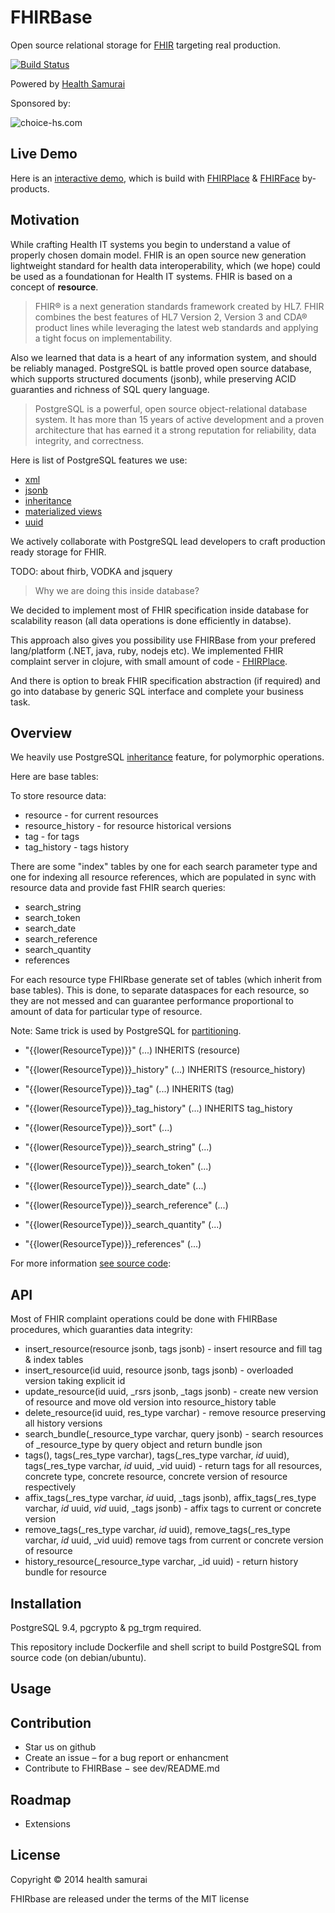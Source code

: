 # FHIRBase

Open source relational storage for [FHIR](http://hl7.org/implement/standards/fhir/) targeting real production.

[![Build Status](https://travis-ci.org/fhirbase/fhirbase.png?branch=master)](https://travis-ci.org/fhirbase/fhirbase)

Powered by [Health Samurai](http://healthsamurai.github.io/)

Sponsored by:

![choice-hs.com](http://choice-hs.com/Images/Shared/Choice-HSLogo.png)

## Live Demo

Here is an [interactive demo](http://try-fhirplace.hospital-systems.com/fhirface/index.html),
which is build with [FHIRPlace](https://github.com/fhirbase/fhirplace/) & [FHIRFace](https://github.com/fhirbase/fhirface/) by-products.


## Motivation

While crafting Health IT systems you begin to understand a value of properly chosen domain model.
FHIR is an open source new generation lightweight standard for health data interoperability,
which (we hope) could be used as a foundationan for Health IT systems. FHIR is based on a concept of __resource__.

> FHIR® is a next generation standards framework created by HL7.
> FHIR combines the best features of HL7 Version 2,
> Version 3 and CDA® product lines while leveraging the latest
> web standards and applying a tight focus on implementability.

Also we learned that data is a heart of any information system,
and should be reliably managed. PostgreSQL is battle proved open source
database, which supports structured documents (jsonb), while preserving
ACID guaranties and richness of SQL query language.

> PostgreSQL is a powerful, open source object-relational database system.
> It has more than 15 years of active development and a proven architecture
> that has earned it a strong reputation for reliability, data integrity, and correctness.

Here is list of PostgreSQL features we use:

* [xml](http://www.postgresql.org/docs/9.4/static/functions-xml.html)
* [jsonb](http://www.postgresql.org/docs/9.4/static/functions-json.html)
* [inheritance](http://www.postgresql.org/docs/9.4/static/tutorial-inheritance.html)
* [materialized views](http://www.postgresql.org/docs/9.4/static/sql-altermaterializedview.html)
* [uuid](http://www.postgresql.org/docs/9.4/static/pgcrypto.html)

We actively collaborate with PostgreSQL lead developers to craft production ready
storage for FHIR.

TODO: about fhirb, VODKA and jsquery


> Why we are doing this inside database?

We decided to implement most of FHIR specification inside database for
scalability reason (all data operations is done efficiently in databse).

This approach also gives you possibility use FHIRBase from your prefered lang/platform (.NET, java, ruby, nodejs etc).
We implemented FHIR complaint server in clojure, with small amount of code - [FHIRPlace](https://github.com/fhirbase/fhirplace/).

And there is option to break FHIR specification abstraction (if required) and
go into database by generic SQL interface and complete your business task.


## Overview

We heavily use PostgreSQL [inheritance](http://www.postgresql.org/docs/9.4/static/tutorial-inheritance.html) feature,
for polymorphic operations.

Here are base tables:

To store resource data:

* resource - for current resources
* resource_history - for resource historical versions
* tag - for tags
* tag_history - tags history

There are some "index" tables by one for each search parameter type and one for indexing all resource references,
which are populated in sync with resource data and  provide
fast FHIR search queries:

* search_string
* search_token
* search_date
* search_reference
* search_quantity
* references

For each resource type FHIRbase generate set of tables (which inherit from base tables).
This is done, to separate dataspaces for each resource, so they are not messed and
can guarantee performance proportional to amount of data for particular type of resource.

Note: Same trick is used by PostgreSQL for [partitioning](http://www.postgresql.org/docs/9.4/static/ddl-partitioning.html).


* "{{lower(ResourceType)}}" (...) INHERITS (resource)
* "{{lower(ResourceType)}}_history" (...) INHERITS (resource_history)
* "{{lower(ResourceType)}}_tag" (...) INHERITS (tag)
* "{{lower(ResourceType)}}_tag_history" (...) INHERITS tag_history

* "{{lower(ResourceType)}}_sort" (...)

* "{{lower(ResourceType)}}_search_string" (...)
* "{{lower(ResourceType)}}_search_token" (...)
* "{{lower(ResourceType)}}_search_date" (...)
* "{{lower(ResourceType)}}_search_reference" (...)
* "{{lower(ResourceType)}}_search_quantity" (...)
* "{{lower(ResourceType)}}_references" (...)

For more information [see source code](https://github.com/fhirbase/fhirbase/blob/master/dev/4_generation.sql#L51):


## API

Most of FHIR complaint operations could be done with FHIRBase procedures,
which guaranties data integrity:

* insert_resource(resource jsonb, tags jsonb) - insert resource and fill tag & index tables
* insert_resource(id uuid, resource jsonb, tags jsonb) - overloaded version taking explicit id
* update_resource(id uuid, _rsrs jsonb, _tags jsonb) - create new version of resource and move old version into resource_history table
* delete_resource(id uuid, res_type varchar) - remove resource preserving all history versions
* search_bundle(_resource_type varchar, query jsonb) - search resources of _resource_type by query object and return bundle json
* tags(), tags(_res_type varchar), tags(_res_type varchar, _id_ uuid), tags(_res_type varchar, _id_ uuid, _vid uuid) - return tags for all resources, concrete type, concrete resource, concrete version of resource respectively
* affix_tags(_res_type varchar, _id_ uuid, _tags jsonb), affix_tags(_res_type varchar, _id_ uuid, _vid_ uuid, _tags jsonb) - affix tags to current or concrete version
* remove_tags(_res_type varchar, _id_ uuid), remove_tags(_res_type varchar, _id_ uuid, _vid uuid) remove tags from current or concrete version of resource
* history_resource(_resource_type varchar, _id uuid) - return history bundle for resource

## Installation

PostgreSQL 9.4, pgcrypto & pg_trgm required.

This repository include Dockerfile and shell script to build
PostgreSQL from source code (on debian/ubuntu).

## Usage

## Contribution

* Star us on github
* Create an issue – for a bug report or enhancment
* Contribute to FHIRBase − see dev/README.md

## Roadmap

* Extensions

## License

Copyright © 2014 health samurai

FHIRbase are released under the terms of the MIT license
